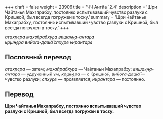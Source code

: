 +++
draft = false
weight = 23906
title = 'ЧЧ Антйа 12.4'
description = 'Шри Чайтанья Махапрабху, постоянно испытывавший чувство разлуки с Кришной, был всегда погружен в тоску.'
summary = 'Шри Чайтанья Махапрабху, постоянно испытывавший чувство разлуки с Кришной, был всегда погружен в тоску.'
+++

_атах̣пара маха̄прабхура вишан̣н̣а-антара  
кр̣шн̣ера вийога-даш́а̄ спхуре нирантара_

## Пословный перевод

_атах̣пара_ — затем; _маха̄прабхура_ — Чайтаньи Махапрабху; _вишан̣н̣а_\-_антара_ — удрученный ум; _кр̣шн̣ера_ — с Кришной; _вийога_\-_даш́а̄_ — чувство разлуки; _спхуре_ — проявляется; _нирантара_ — постоянно.

## Перевод

**Шри Чайтанья Махапрабху, постоянно испытывавший чувство разлуки с Кришной, был всегда погружен в тоску.**
